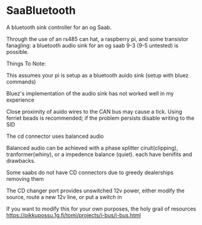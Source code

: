 # SaaBluetooth
A bluetooth sink controller for an og Saab.

Through the use of an rs485 can hat, a raspberry pi, and some transistor fanagling:
a bluetooth audio sink for an og saab 9-3 (9-5 untested) is possible.


Things To Note:

This assumes your pi is setup as a bluetooth auido sink (setup with bluez commands)

Bluez's implementation of the audio sink has not worked well in my experience

Close proximity of auido wires to the CAN bus may cause a tick. Using ferriet beads
is recommended; if the problem persists disable writing to the SID

The cd connector uses balanced audio

Balanced audio can be achieved with a phase splitter ciruit(clipping),
tranformer(whiny), or a impedence balance (quiet). each have benifits
and drawbacks.

Some saabs do not have CD connectors due to greedy dealerships removing them

The CD changer port provides unswitched 12v power, either modify the source,
route a new 12v line, or put a switch in


If you want to modify this for your own purposes, the holy grail of resources
https://pikkupossu.1g.fi/tomi/projects/i-bus/i-bus.html

